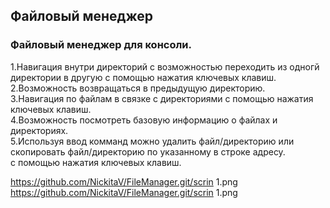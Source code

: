## Файловый менеджер
### Файловый менеджер для консоли.  
1.Навигация внутри директорий с возможностью переходить из одногй директории в другую с помощью нажатия ключевых клавиш.  
2.Возможность возвращаться в предыдущую директорию.  
3.Навигация по файлам в связке с директориями с помощью нажатия ключевых клавиш.  
4.Возможность посмотреть базовую информацию о файлах и директориях.  
5.Используя ввод комманд можно удалить файл/директорию или скопировать файл/директорию по указанному в строке адресу.  
с помощью нажатия ключевых клавиш.  

https://github.com/NickitaV/FileManager.git/scrin 1.png  
https://github.com/NickitaV/FileManager.git/scrin 1.png  
